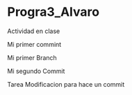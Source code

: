 # Progra3_Alvaro
Actividad en clase

Mi primer commint

Mi primer Branch

Mi segundo Commit

Tarea Modificacion para hace un commit